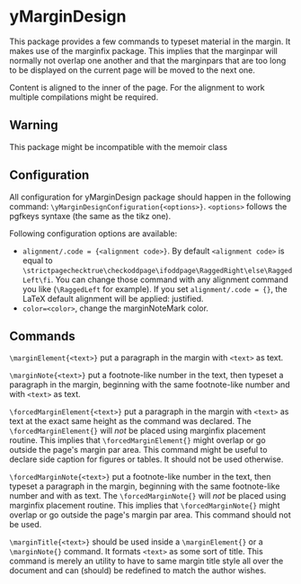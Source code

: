 # yMarginDesign

This package provides a few commands to typeset material in the margin.
It makes use of the marginfix package.
This implies that the marginpar will normally not overlap one another and that the marginpars that are too long to be displayed on the current page will be moved to the next one.

Content is aligned to the inner of the page.
For the alignment to work multiple compilations might be required.

## Warning
This package might be incompatible with the memoir class

## Configuration

All configuration for yMarginDesign package should happen in the following command: `\yMarginDesignConfiguration{<options>}`.
`<options>` follows the pgfkeys syntaxe (the same as the tikz one).

Following configuration options are available:
   - `alignment/.code = {<alignment code>}`.
   By default `<alignment code>` is equal to `\strictpagechecktrue\checkoddpage\ifoddpage\RaggedRight\else\RaggedLeft\fi`.
   You can change those command with any alignment command you like (`\RaggedLeft` for example).
   If you set `alignment/.code = {}`, the LaTeX default alignment will be applied: justified.
   - `color=<color>`, change the marginNoteMark color.

## Commands

`\marginElement{<text>}` put a paragraph in the margin with `<text>` as text.

`\marginNote{<text>}` put a footnote-like number in the text, then typeset a paragraph in the margin, beginning with the same footnote-like number and with `<text>` as text.

`\forcedMarginElement{<text>}` put a paragraph in the margin with `<text>` as text at the exact same height as the command was declared.
The `\forcedMarginElement{}` will *not* be placed using marginfix placement routine.
This implies that `\forcedMarginElement{}` might overlap or go outside the page's margin par area.
This command might be useful to declare side caption for figures or tables.
It should not be used otherwise.

`\forcedMarginNote{<text>}` put a footnote-like number in the text, then typeset a paragraph in the margin, beginning with the same footnote-like number and with <text> as text.
The `\forcedMarginNote{}` will *not* be placed using marginfix placement routine.
This implies that `\forcedMarginNote{}` might overlap or go outside the page's margin par area.
This command should not be used.

`\marginTitle{<text>}` should be used inside a `\marginElement{}` or a `\marginNote{}` command.
It formats `<text>` as some sort of title.
This command is merely an utility to have to same margin title style all over the document and can (should) be redefined to match the author wishes.
